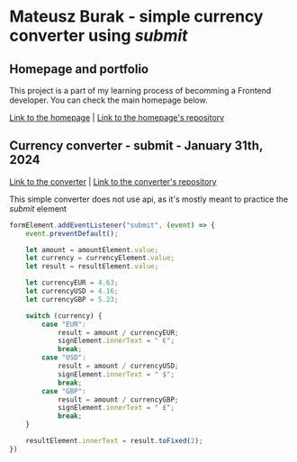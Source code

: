 # Mateusz Burak - simple currency converter using *submit*

## Homepage and portfolio

This project is a part of my learning process of becomming a Frontend developer. You can check the main homepage below.

[Link to the homepage](https://mateuszburak.github.io/Public-homepage/) |
[Link to the homepage's repository](https://github.com/MateuszBurak/Public-homepage)

## Currency converter - submit - January 31th, 2024

[Link to the converter](https://mateuszburak.github.io/currency-converter-submit/) |
[Link to the converter's repository](https://github.com/MateuszBurak/currency-converter-submit)

This simple converter does not use api, as it's mostly meant to practice the *submit* element

```javascript
formElement.addEventListener("submit", (event) => {
    event.preventDefault();

    let amount = amountElement.value;
    let currency = currencyElement.value;
    let result = resultElement.value;

    let currencyEUR = 4.63;
    let currencyUSD = 4.16;
    let currencyGBP = 5.23;

    switch (currency) {
        case "EUR":
            result = amount / currencyEUR;
            signElement.innerText = " €";
            break;
        case "USD":
            result = amount / currencyUSD;
            signElement.innerText = " $";
            break;
        case "GBP":
            result = amount / currencyGBP;
            signElement.innerText = " £";
            break;
    }

    resultElement.innerText = result.toFixed(2);
})
```
